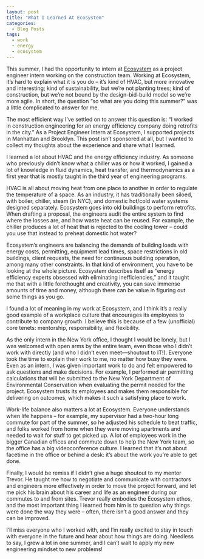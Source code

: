 ```yaml
---
layout: post
title: "What I Learned At Ecosystem"
categories:
  - Blog Posts
tags:
  - work
  - energy
  - ecosystem  
---
```


This summer, I had the opportunity to intern at [Ecosystem](https://ecosystem-energy.com/) as a project engineer intern working on the construction team. Working at Ecosystem, it’s hard to explain what it is you do – it’s kind of HVAC, but more innovative and interesting; kind of sustainability, but we’re not planting trees; kind of construction, but we’re not bound by the design-bid-build model so we’re more agile. In short, the question “so what are you doing this summer?” was a little complicated to answer for me.

The most efficient way I’ve settled on to answer this question is: “I worked in construction engineering for an energy efficiency company doing retrofits in the city.” As a Project Engineer Intern at Ecosystem, I supported projects in Manhattan and Brooklyn. This post isn’t sponsored at all, but I wanted to collect my thoughts about the experience and share what I learned.

I learned a lot about HVAC and the energy efficiency industry. As someone who previously didn’t know what a chiller was or how it worked, I gained a lot of knowledge in fluid dynamics, heat transfer, and thermodynamics as a first year that is mostly taught in the third year of engineering programs.

HVAC is all about moving heat from one place to another in order to regulate the temperature of a space. As an industry, it has traditionally been siloed, with boiler, chiller, steam (in NYC), and domestic hot/cold water systems designed separately. Ecosystem goes into old buildings to perform retrofits. When drafting a proposal, the engineers audit the entire system to find where the losses are, and how waste heat can be reused. For example, the chiller produces a lot of heat that is rejected to the cooling tower – could you use that instead to preheat domestic hot water? 

Ecosystem’s engineers are balancing the demands of building loads with energy costs, permitting, equipment lead times, space restrictions in old buildings, client requests, the need for continuous building operation, among many other constraints. In that kind of environment, you have to be looking at the whole picture. Ecosystem describes itself as “energy efficiency experts obsessed with eliminating inefficiencies,” and it taught me that with a little forethought and creativity, you can save immense amounts of time and money, although there can be value in figuring out some things as you go.

I found a lot of meaning in my work at Ecosystem, and I think it’s a really good example of a workplace culture that encourages its employees to contribute to company growth. I believe this is because of a few (unofficial) core tenets: mentorship, responsibility, and flexibility.

As the only intern in the New York office, I thought I would be lonely, but I was welcomed with open arms by the entire team, even those who I didn’t work with directly (and who I didn’t even meet—shoutout to IT!). Everyone took the time to explain their work to me, no matter how busy they were. Even as an intern, I was given important work to do and felt empowered to ask questions and make decisions. For example, I performed air permitting calculations that will be submitted to the New York Department of Environmental Conservation when evaluating the permit needed for the project. Ecosystem trusts its employees and makes them responsible for delivering on outcomes, which makes it such a satisfying place to work.

Work-life balance also matters a lot at Ecosystem. Everyone understands when life happens – for example, my supervisor had a two-hour long commute for part of the summer, so he adjusted his schedule to beat traffic, and folks worked from home when they were moving apartments and needed to wait for stuff to get picked up. A lot of employees work in the bigger Canadian offices and commute down to help the New York team, so the office has a big videoconference culture. I learned that it’s not about facetime in the office or behind a desk: it’s about the work you’re able to get done.

Finally, I would be remiss if I didn’t give a huge shoutout to my mentor Trevor. He taught me how to negotiate and communicate with contractors and engineers more effectively in order to move the project forward, and let me pick his brain about his career and life as an engineer during our commutes to and from sites. Trevor really embodies the Ecosystem ethos, and the most important thing I learned from him is to question why things were done the way they were – often, there isn’t a good answer and they can be improved.

I’ll miss everyone who I worked with, and I’m really excited to stay in touch with everyone in the future and hear about how things are doing. Needless to say, I grew a lot in one summer, and I can’t wait to apply my new engineering mindset to new problems!
